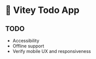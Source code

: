 # 💪 Vitey Todo App

## TODO

- Accessibility
- Offline support
- Verify mobile UX and responsiveness
